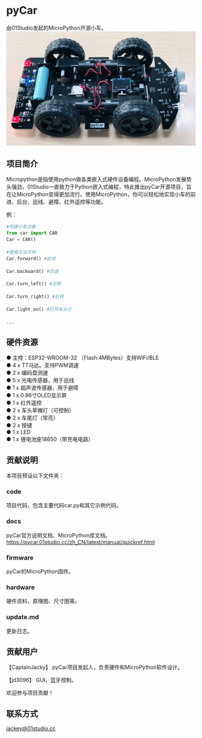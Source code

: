 # pyCar
由01Studio发起的MicroPython开源小车。  
![pyCar](https://github.com/01studio-lab/pyCar/blob/main/docs/manual/media/pyCar.jpg)

## 项目简介
Micropython是指使用python做各类嵌入式硬件设备编程。MicroPython发展势头强劲，01Studio一直致力于Python嵌入式编程，特此推出pyCar开源项目，旨在让MicroPython变得更加流行。使用MicroPython，你可以轻松地实现小车的前进、后台、巡线、避障、红外遥控等功能。

例：
```python
#构建小车对象
from car import CAR
Car = CAR()

#使用方法示例
Car.forward() #前进

Car.backward() #后退

Car.turn_left() #左转

Car.turn_right() #右转

Car.light_on() #打开车头灯

...
```

## 硬件资源
● 主控：ESP32-WROOM-32 （Flash:4MBytes）支持WiFi/BLE  
● 4 x TT马达。支持PWM调速  
● 2 x 编码盘测速  
● 5 x 光电传感器，用于巡线  
● 1 x 超声波传感器，用于避障  
● 1 x 0.96寸OLED显示屏  
● 1 x 红外遥控  
● 2 x 车头草帽灯（可控制）  
● 2 x 车尾灯（常亮）  
● 2 x 按键  
● 1 x LED  
● 1 x 锂电池座18650（带充电电路）  


## 贡献说明
本项目预设以下文件夹：

### code
项目代码，包含主要代码car.py和其它示例代码。

### docs
pyCar官方说明文档、MicroPython库文档。
https://pycar.01studio.cc/zh_CN/latest/manual/quickref.html

### firmware
pyCar的MicroPython固件。

### hardware
硬件资料，原理图、尺寸图等。

### update.md
更新日志。

## 贡献用户
【CaptainJacky】 pyCar项目发起人，负责硬件和MicroPython软件设计。    
    
【jd3096】 GUI，蓝牙控制。

欢迎参与项目贡献！

## 联系方式
jackey@01studio.cc